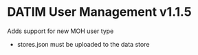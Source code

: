 # DATIM User Management v1.1.5

Adds support for new MOH user type

- stores.json must be uploaded to the data store

